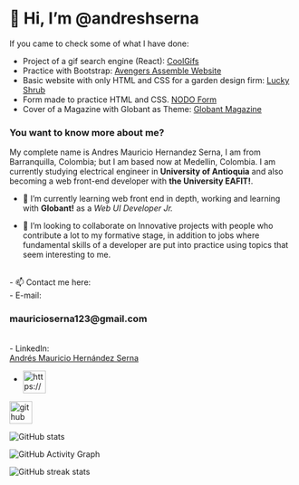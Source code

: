 <div align-content="center"><h1> 👋 Hi, I’m @andreshserna</h1></div>

If you came to check some of what I have done:
* Project of a gif search engine (React): <a href="https://coolgifs.netlify.app/">CoolGifs</a>
* Practice with Bootstrap: <a href="https://andreshserna.github.io/AvengersAssemble-Website/">Avengers Assemble Website</a>
* Basic website with only HTML and CSS for a garden design firm: <a href="https://andreshserna.github.io/Lucky-Shrub-wbsite/">Lucky Shrub</a> 
* Form made to practice HTML and CSS. <a href="https://andreshserna.github.io/Form-for-NODO/">NODO Form</a>
* Cover of a Magazine with Globant as Theme: <a href="https://andreshserna.github.io/Magazine-cover-of-Globant/">Globant Magazine</a> 

<h3>You want to know more about me?</h3>
My complete name is Andres Mauricio Hernandez Serna, I am from Barranquilla, Colombia; but I am based now at Medellin, Colombia. I am currently studying electrical engineer in <strong>University of Antioquia</strong> and also becoming a web front-end developer with <strong>the University EAFIT!</strong>.

- 🌱 I’m currently learning web front end in depth, working and learning with <strong>Globant!</strong> as a </strong><i>Web UI Developer Jr.</i></strong>

- 💞️ I’m looking to collaborate on Innovative projects with people who contribute a lot to my formative stage, in addition to
jobs where fundamental skills of a developer are put into practice using topics that seem interesting to me.

<br>
- 📫 Contact me here:<br>
- E-mail: <h3>mauricioserna123@gmail.com</h3><br>
- LinkedIn:<div class="badge-base LI-profile-badge" data-locale="es_ES" data-size="medium" data-theme="light" data-type="HORIZONTAL" data-vanity="amhs03" data-version="v1"><a class="badge-base__link LI-simple-link" href="https://co.linkedin.com/in/amhs03?trk=profile-badge">Andrés Mauricio Hernández Serna</a></div>


-    <a href="https://www.linkedin.com/in/amhs03/" target="_blank"><img src="https://cdn-icons-png.flaticon.com/512/174/174857.png" alt="https://www.linkedin.com/in/amhs03/" style="max-width: 100%;" width="40" height="40" align="middle"></a>


[<img src='https://cdn.jsdelivr.net/npm/simple-icons@3.0.1/icons/github.svg' alt='github' height='40'>](https://github.com/andreshserna)  

![GitHub stats](https://github-readme-stats.vercel.app/api?username=andreshserna&show_icons=true&count_private=true)  

![GitHub Activity Graph](https://activity-graph.herokuapp.com/graph?username=andreshserna)  

![GitHub streak stats](https://github-readme-streak-stats.herokuapp.com/?user=andreshserna)
